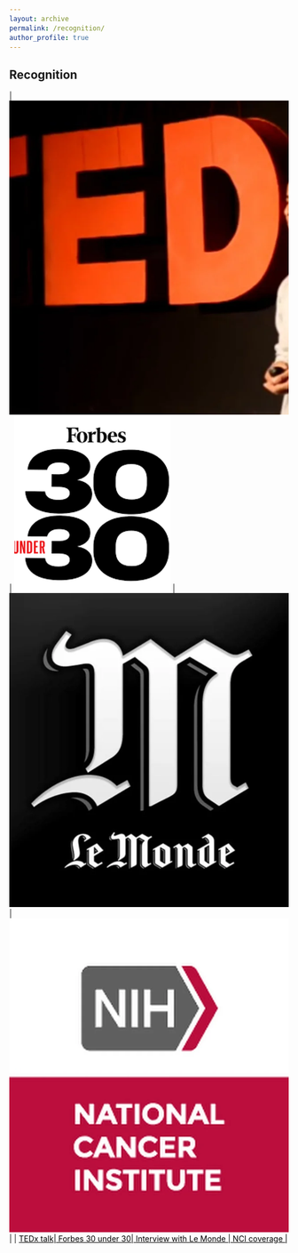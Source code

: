 ```yaml
---
layout: archive
permalink: /recognition/
author_profile: true
---
```


<h2> Recognition </h2>
<style> 
table {
    border-spacing: 0;
    border-collapse: collapse;
    table-layout: fixed;
    width: 100%;
    border: 0px;
}
table, th, td {
   border: 1px solid white;
}
blockquote {
    border-left: solid white;
    padding-left: 0px;
}
</style>

|  ![TEDx logo](/images/TEDx_logo.webp)  |  ![Forbes logo](/images/30u30_logo.webp)  |  ![Le Monde logo](/images/LM_logo.webp)  |  ![NCI logo](/images/NCI_logo.webp)  |
|  <a href="https://www.youtube.com/watch?v=f-8bwiOEHcU" style="color: black;"> TEDx talk|<a href="https://www.forbes.com/profile/carino-gurjao/?sh=6573cada6ee9" style="color: black;"> Forbes 30 under 30| <a href="https://www.lemonde.fr/planete/article/2021/06/22/le-lien-entre-consommation-de-viande-rouge-et-cancer-colorectal-mieux-compris_6085111_3244.html" style="color: black;"> Interview with Le Monde | <a href="https://www.cancer.gov/news-events/cancer-currents-blog/2021/red-meat-colorectal-cancer-genetic-signature" style="color: black;"> NCI coverage |
